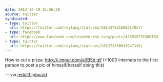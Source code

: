 ```yaml
---
date: 2012-12-19 15:56:38
source: twitter
syndicated:
- type: twitter
  url: https://twitter.com/roytang/statuses/281427831068717057/
- type: facebook
  url: https://www.facebook.com/stephen.roy.tang/posts/425818797486163
- type: twitter
  url: https://twitter.com/roytang/statuses/281371350633947136/
---
```


How to cut a pizza: http://i.imgur.com/a0B5d.gif (+1000 internets to the first person to post a pic of himself/herself doing this)

-- via [redditflipboard](https://twitter.com/redditflipboard/statuses/281248835278364672/)